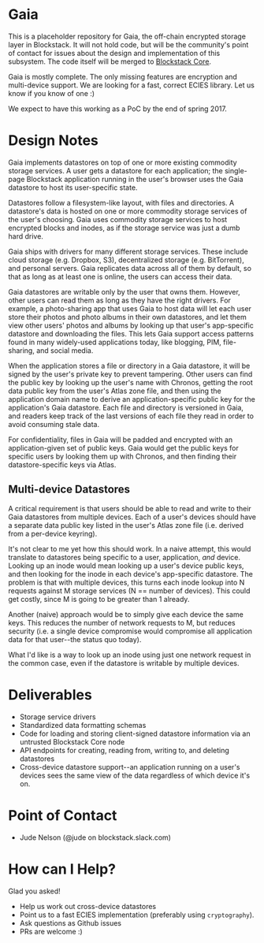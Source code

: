 # Gaia
This is a placeholder repository for Gaia, the off-chain encrypted storage layer in Blockstack.  It will not hold code, but will be the community's point of contact for issues about the design and implementation of this subsystem. The code itself will be merged to [Blockstack Core](https://github.com/blockstack/blockstack-core).

Gaia is mostly complete.  The only missing features are encryption and multi-device support.  We are looking for a fast, correct ECIES library.  Let us know if you know of one :)

We expect to have this working as a PoC by the end of spring 2017.

# Design Notes

Gaia implements datastores on top of one or more existing commodity storage services.  A user gets a datastore for each application; the single-page Blockstack application running in the user's browser uses the Gaia datastore to host its user-specific state.

Datastores follow a filesystem-like layout, with files and directories.  A datastore's data is hosted on one or more commodity storage services of the user's choosing.  Gaia uses commodity storage services to host encrypted blocks and inodes, as if the storage service was just a dumb hard drive.

Gaia ships with drivers for many different storage services.  These include cloud storage (e.g. Dropbox, S3), decentralized storage (e.g. BitTorrent), and personal servers.  Gaia replicates data across all of them by default, so that as long as at least one is online, the users can access their data.

Gaia datastores are writable only by the user that owns them.  However, other users can read them as long as they have the right drivers.  For example, a photo-sharing app that uses Gaia to host data will let each user store their photos and photo albums in their own datastores, and let them view other users' photos and albums by looking up that user's app-specific datastore and downloading the files.  This lets Gaia support access patterns found in many widely-used applications today, like blogging, PIM, file-sharing, and social media.

When the application stores a file or directory in a Gaia datastore, it will be signed by the user's private key to prevent tampering.  Other users can find the public key by looking up the user's name with Chronos, getting the root data public key from the user's Atlas zone file, and then using the application domain name to derive an application-specific public key for the application's Gaia datastore.  Each file and directory is versioned in Gaia, and readers keep track of the last versions of each file they read in order to avoid consuming stale data.

For confidentiality, files in Gaia will be padded and encrypted with an application-given set of public keys.  Gaia would get the public keys for specific users by looking them up with Chronos, and then finding their datastore-specific keys via Atlas.

## Multi-device Datastores

A critical requirement is that users should be able to read and write to their Gaia datastores from multiple devices.  Each of a user's devices should have a separate data public key listed in the user's Atlas zone file (i.e. derived from a per-device keyring).

It's not clear to me yet how this should work.  In a naive attempt, this would translate to datastores being specific to a user, application, *and* device.  Looking up an inode would mean looking up a user's device public keys, and then looking for the inode in each device's app-specific datastore.  The problem is that with multiple devices, this turns each inode lookup into N requests against M storage services (N == number of devices).  This could get costly, since M is going to be greater than 1 already.

Another (naive) approach would be to simply give each device the same keys.  This reduces the number of network requests to M, but reduces security (i.e. a single device compromise would compromise all application data for that user--the status quo today).

What I'd like is a way to look up an inode using just one network request in the common case, even if the datastore is writable by multiple devices.

# Deliverables

* Storage service drivers
* Standardized data formatting schemas
* Code for loading and storing client-signed datastore information via an untrusted Blockstack Core node
* API endpoints for creating, reading from, writing to, and deleting datastores
* Cross-device datastore support--an application running on a user's devices sees the same view of the data regardless of which device it's on.

# Point of Contact

* Jude Nelson (@jude on blockstack.slack.com)

# How can I Help?

Glad you asked!

* Help us work out cross-device datastores
* Point us to a fast ECIES implementation (preferably using `cryptography`).
* Ask questions as Github issues
* PRs are welcome :)
